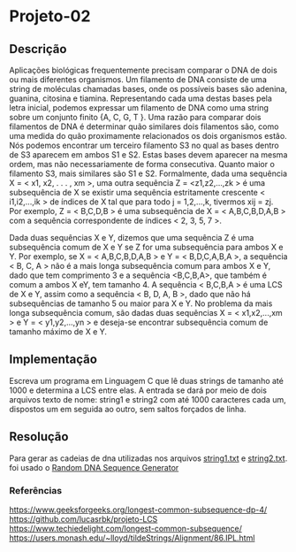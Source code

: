 # Projeto-02

## Descrição

Aplicações biológicas frequentemente precisam comparar o DNA de dois ou mais diferentes organismos.
Um filamento de DNA consiste de uma string de moléculas chamadas bases, onde os possíveis bases são adenina,
guanina, citosina e tiamina. Representando cada uma destas bases pela letra inicial, podemos expressar
um filamento de DNA como uma string sobre um conjunto finito {A, C, G, T }.
Uma razão para comparar dois filamentos de DNA é determinar quão similares dois filamentos são,
como uma medida do quão proximamente relacionados os dois organismos estão. Nós podemos encontrar um terceiro
filamento S3 no qual as bases dentro de S3 aparecem em ambos S1 e S2. Estas bases devem aparecer na mesma ordem,
mas não necessariamente de forma consecutiva. Quanto maior o filamento S3, mais similares são S1 e S2.
Formalmente, dada uma sequência X = < x1, x2, . . . , xm >, uma outra sequência Z = <z1,z2,...,zk > é uma subsequência
de X se existir uma sequência estritamente crescente < i1,i2,...,ik > de índices de X tal que para todo j = 1,2,...,k,
tivermos xij = zj. Por exemplo, Z = < B,C,D,B > é uma subsequência de X = < A,B,C,B,D,A,B > com a sequência
correspondente de índices < 2, 3, 5, 7 >.

Dada duas sequências X e Y, dizemos que uma sequência Z é uma subsequência comum de X e Y se Z for uma subsequência
para ambos X e Y. Por exemplo, se X = < A,B,C,B,D,A,B > e Y = < B,D,C,A,B,A >, a sequência < B, C, A > não é a mais
longa subsequência comum para ambos X e Y, dado que tem comprimento 3 e a sequência <B,C,B,A>, que também é comum a
ambos X eY, tem tamanho 4. A sequência < B,C,B,A > é uma LCS de X e Y, assim como a sequência < B, D, A, B >,
dado que não há subsequências de tamanho 5 ou maior para X e Y. No problema da mais longa subsequência comum,
são dadas duas sequências X = < x1,x2,...,xm > e Y = < y1,y2,...,yn > e deseja-se encontrar subsequência comum
de tamanho máximo de X e Y.

## Implementação

Escreva um programa em Linguagem C que lê duas strings de tamanho até 1000 e determina a LCS entre elas.
A entrada se dará por meio de dois arquivos texto de nome: string1 e string2 com até 1000 caracteres cada um,
dispostos um em seguida ao outro, sem saltos forçados de linha.

## Resolução

Para gerar as cadeias de dna utilizadas nos arquivos [string1.txt](https://github.com/jenifer-mathias//algorithms-fourth-semester/analysis-of-algorithms/blob/main/dna/string1.txt) 
e [string2.txt](https://github.com/jenifer-mathias//algorithms-fourth-semester/analysis-of-algorithms/blob/main/dna/string2.txt).
foi usado o [Random DNA Sequence Generator](http://www.faculty.ucr.edu/~mmaduro/random.htm)

### Referências

<https://www.geeksforgeeks.org/longest-common-subsequence-dp-4/>
<https://github.com/lucasrbk/projeto-LCS>
<https://www.techiedelight.com/longest-common-subsequence/>
<https://users.monash.edu/~lloyd/tildeStrings/Alignment/86.IPL.html>
